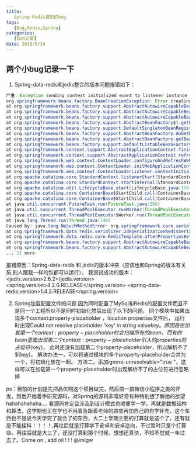 ```yaml
---
title: 
   Spring-Redis遇到的bug
tags:
   [Bug,Redis,Spring]
categories:
   [踩坑记录]
date: 2018/9/24
---
```


##   两个小bug记录一下
1.  Spring-data-redis和jedis整合的版本问题报错如下：
```java
严重: Exception sending context initialized event to listener instance of class org.springframework.web.context.ContextLoaderListener
org.springframework.beans.factory.BeanCreationException: Error creating bean with name 'redisTemplate' defined in URL [jar:file:/E:/repository/com/pyg/pyg-common/0.0.1-SNAPSHOT/pyg-common-0.0.1-SNAPSHOT.jar!/spring/applicationContext-redis.xml]: Invocation of init method failed; nested exception is java.lang.NoSuchMethodError: org.springframework.core.serializer.support.DeserializingConverter.<init>(Ljava/lang/ClassLoader;)V
at org.springframework.beans.factory.support.AbstractAutowireCapableBeanFactory.initializeBean(AbstractAutowireCapableBeanFactory.java:1578)
at org.springframework.beans.factory.support.AbstractAutowireCapableBeanFactory.doCreateBean(AbstractAutowireCapableBeanFactory.java:545)
at org.springframework.beans.factory.support.AbstractAutowireCapableBeanFactory.createBean(AbstractAutowireCapableBeanFactory.java:482)
at org.springframework.beans.factory.support.AbstractBeanFactory$1.getObject(AbstractBeanFactory.java:305)
at org.springframework.beans.factory.support.DefaultSingletonBeanRegistry.getSingleton(DefaultSingletonBeanRegistry.java:230)
at org.springframework.beans.factory.support.AbstractBeanFactory.doGetBean(AbstractBeanFactory.java:301)
at org.springframework.beans.factory.support.AbstractBeanFactory.getBean(AbstractBeanFactory.java:196)
at org.springframework.beans.factory.support.DefaultListableBeanFactory.preInstantiateSingletons(DefaultListableBeanFactory.java:772)
at org.springframework.context.support.AbstractApplicationContext.finishBeanFactoryInitialization(AbstractApplicationContext.java:834)
at org.springframework.context.support.AbstractApplicationContext.refresh(AbstractApplicationContext.java:537)
at org.springframework.web.context.ContextLoader.configureAndRefreshWebApplicationContext(ContextLoader.java:446)
at org.springframework.web.context.ContextLoader.initWebApplicationContext(ContextLoader.java:328)
at org.springframework.web.context.ContextLoaderListener.contextInitialized(ContextLoaderListener.java:107)
at org.apache.catalina.core.StandardContext.listenerStart(StandardContext.java:4939)
at org.apache.catalina.core.StandardContext.startInternal(StandardContext.java:5434)
at org.apache.catalina.util.LifecycleBase.start(LifecycleBase.java:150)
at org.apache.catalina.core.ContainerBase$StartChild.call(ContainerBase.java:1559)
at org.apache.catalina.core.ContainerBase$StartChild.call(ContainerBase.java:1549)
at java.util.concurrent.FutureTask.run(FutureTask.java:266)
at java.util.concurrent.ThreadPoolExecutor.runWorker(ThreadPoolExecutor.java:1149)
at java.util.concurrent.ThreadPoolExecutor$Worker.run(ThreadPoolExecutor.java:624)
at java.lang.Thread.run(Thread.java:748)
Caused by: java.lang.NoSuchMethodError: org.springframework.core.serializer.support.DeserializingConverter.<init>(Ljava/lang/ClassLoader;)V
at org.springframework.data.redis.serializer.JdkSerializationRedisSerializer.<init>(JdkSerializationRedisSerializer.java:53)
at org.springframework.data.redis.core.RedisTemplate.afterPropertiesSet(RedisTemplate.java:117)
at org.springframework.beans.factory.support.AbstractAutowireCapableBeanFactory.invokeInitMethods(AbstractAutowireCapableBeanFactory.java:1637)
at org.springframework.beans.factory.support.AbstractAutowireCapableBeanFactory.initializeBean(AbstractAutowireCapableBeanFactory.java:1574)
... 21 more
```

 报错原因：Spring-data-reids 和 jedis的版本冲突（应该也和Spring的版本有关系,别人跟我一样的包都可以运行）。
我测试成功的版本：
<jedis.version>2.6.2</jedis.version>
<spring.version>4.2.0.RELEASE</spring.version>
<spring-data-redis.version>1.4.2.RELEASE</spring.version>

2. Spring加载配置文件的问题
因为同时配置了MySql和Redis的配置文件而且不是同一个工程所以不是同时初始化然后出现了以下的问题。
同个模块中如果出现多个context:property-placeholder ，location properties文件后， 运行时出现Could not resolve placeholder 'key' in string value${key}。原因是在加载第一个context:property-placeholder时 会扫描所有的bean，而有的bean里面出现第二个 context:property-placeholder引入的properties的占位符${key}， 此时还没有加载第二个property-placeholder，所以解析不了${key}。
解决办法一，可以将通过模块的多个property-placeholder合并为一个，将初始化放在一起。
方法二，添加ignore-unresolvable="true "，这样可以在加载第一个property-placeholder时出现解析不了的占位符进行忽略掉

ps：目前的计划是先把品优购这个项目做完，然后搞一搞微信小程序之类的开发，然后开始着手研究源码，对Spring的源码非常好奇有种特别想了解她的欲望hahahahahaha....  看源码肯定会涉及到设计模式也顺便学一学，再就是数据结构和算法，这学期也正在学也不用着急跟着老师的进度再加自己的自学补充，这个东西也不是说今天学完了就会了的东西，大二上学期主要的打算就是这个了，还有就是不能挂科！！！！,再往后就是打算学下安卓和安卓逆向，不过暂时只是个打算😄。再往后就是大三了，还没打算到那个时候，想想还真快，不知不觉就一年过去了。Come on , add oil ! ! ! @imlgw

